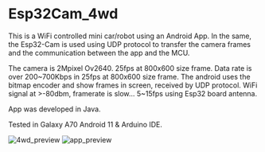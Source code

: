 # Esp32Cam_4wd

This is a WiFi controlled mini car/robot using an Android App. In the same, the Esp32-Cam is used using UDP protocol to transfer the camera frames and the communication between the app and the MCU.

The camera is 2Mpixel Ov2640. 25fps at 800x600 size frame.
Data rate is over 200~700Kbps in 25fps at 800x600 size frame. The android uses the bitmap encoder and show frames in screen, received by UDP protocol.
WiFi signal at >-80dbm, framerate is slow... 5~15fps using Esp32 board antenna.

App was developed in Java.

Tested in Galaxy A70 Android 11 & Arduino IDE.

![4wd_preview](https://user-images.githubusercontent.com/16022034/230798034-165acbf6-13e2-4ac6-9023-fda98a3277aa.jpg)
![app_preview](https://user-images.githubusercontent.com/16022034/230798040-5a017fa0-9976-49f5-8fd9-339535067b3f.jpg)
